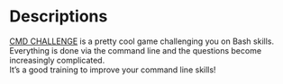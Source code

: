 # Descriptions
[CMD CHALLENGE](https://cmdchallenge.com/) is a pretty cool game challenging you on Bash skills.  
Everything is done via the command line and the questions become increasingly complicated.  
It’s a good training to improve your command line skills!
